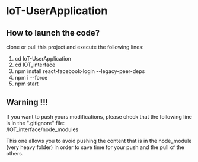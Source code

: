 # IoT-UserApplication
## How to launch the code?

clone or pull this project and execute the following lines:
1. cd IoT-UserApplication
2. cd IOT_interface
3. npm install react-facebook-login --legacy-peer-deps
4. npm i --force
5. npm start

## Warning !!!

If you want to push yours modifications, please check that the following line is in the ".gitignore" file: <br />
/IOT_interface/node_modules

This one allows you to avoid pushing the content that is in the node_module (very heavy folder) in order to save time for your push and the pull of the others.
